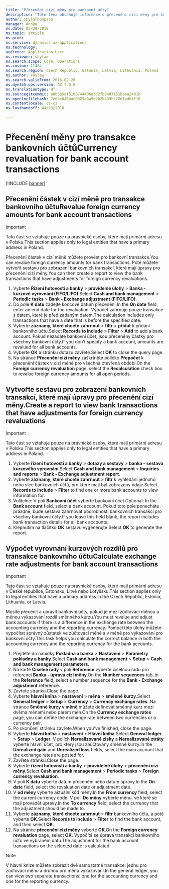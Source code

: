 ```yaml
---
title: "Přecenění cizí měny pro bankovní účty"
description: "Toto téma obsahuje informace o přecenění cizí měny pro bankovní účty."
author: ShylaThompson
manager: AnnBe
ms.date: 03/28/2018
ms.topic: article
ms.prod: 
ms.service: dynamics-ax-applications
ms.technology: 
audience: Application User
ms.reviewer: shylaw
ms.search.scope: Core, Operations
ms.custom: 11464
ms.search.region: Czech Republic, Estonia, Latvia, Lithuania, Poland
ms.author: shylaw
ms.search.validFrom: 2016-02-28
ms.dyn365.ops.version: AX 7.0.0
ms.translationtype: HT
ms.sourcegitcommit: a8b5a5af5108744406a3d2fb84d7151baea2481b
ms.openlocfilehash: 7e04c046aac0825a6a9d2b2b439bc2261ed61f16
ms.contentlocale: cs-cz
ms.lasthandoff: 04/13/2018

---
```


# <a name="currency-revaluation-for-bank-account-transactions"></a><span data-ttu-id="29120-103">Přecenění měny pro transakce bankovních účtů</span><span class="sxs-lookup"><span data-stu-id="29120-103">Currency revaluation for bank account transactions</span></span>

[!INCLUDE [banner](../includes/banner.md)]

## <a name="revalue-foreign-currency-amounts-for-bank-account-transactions"></a><span data-ttu-id="29120-104">Přecenění částek v cizí měně pro transakce bankovního účtu</span><span class="sxs-lookup"><span data-stu-id="29120-104">Revalue foreign currency amounts for bank account transactions</span></span>

> [!IMPORTANT]
> <span data-ttu-id="29120-105">Tato část se vztahuje pouze na právnické osoby, které mají primární adresu v Polsku.</span><span class="sxs-lookup"><span data-stu-id="29120-105">This section applies only to legal entities that have a primary address in Poland.</span></span>

<span data-ttu-id="29120-106">Přecenění částek v cizí měně můžete provést pro bankovní transakce.</span><span class="sxs-lookup"><span data-stu-id="29120-106">You can revalue foreign currency amounts for bank transactions.</span></span> <span data-ttu-id="29120-107">Poté můžete vytvořit sestavu pro zobrazení bankovních transakcí, které mají úpravy pro přecenění cizí měny.</span><span class="sxs-lookup"><span data-stu-id="29120-107">You can then create a report to view the bank transactions that have adjustments for foreign currency revaluations.</span></span>

1. <span data-ttu-id="29120-108">Vyberte **Řízení hotovosti a banky** &gt; **pravidelné úlohy** &gt; **Banka - kurzové vyrovnání (FIFO/LIFO)**.</span><span class="sxs-lookup"><span data-stu-id="29120-108">Select **Cash and bank management** &gt; **Periodic tasks** &gt; **Bank - Exchange adjustment (FIFO/LIFO)**.</span></span>
2. <span data-ttu-id="29120-109">Do pole **K datu** zadejte koncové datum přecenění.</span><span class="sxs-lookup"><span data-stu-id="29120-109">In the **On date** field, enter an end date for the revaluation.</span></span> <span data-ttu-id="29120-110">Výpočet zahrnuje pouze transakce s datem, které je před zadaným datem.</span><span class="sxs-lookup"><span data-stu-id="29120-110">The calculation includes only transactions that have a date that is before the specified date.</span></span>
3. <span data-ttu-id="29120-111">Vyberte **záznamy, které chcete zahrnout** &gt; **filtr** &gt; **přidat** k přidání bankovního účtu.</span><span class="sxs-lookup"><span data-stu-id="29120-111">Select **Records to include** &gt; **Filter** &gt; **Add** to add a bank account.</span></span> <span data-ttu-id="29120-112">Pokud nezadáte bankovní účet, jsou přeceněny částky pro všechny bankovní účty.</span><span class="sxs-lookup"><span data-stu-id="29120-112">If you don't specify a bank account, amounts are revalued for all bank accounts.</span></span>
4. <span data-ttu-id="29120-113">Vyberte **OK** a stránku dotazu zavřete.</span><span class="sxs-lookup"><span data-stu-id="29120-113">Select **OK** to close the query page.</span></span>
5. <span data-ttu-id="29120-114">Na stránce **Přecenění cizí měny** zaškrtněte políčko **Přepočet** k přecenění částek v cizí měně pro všechna otevřená období.</span><span class="sxs-lookup"><span data-stu-id="29120-114">On the **Foreign currency revaluation** page, select the **Recalculation** check box to revalue foreign currency amounts for all open periods.</span></span>

## <a name="create-a-report-to-view-bank-transactions-that-have-adjustments-for-foreign-currency-revaluations"></a><span data-ttu-id="29120-115">Vytvořte sestavu pro zobrazení bankovních transakcí, které mají úpravy pro přecenění cizí měny.</span><span class="sxs-lookup"><span data-stu-id="29120-115">Create a report to view bank transactions that have adjustments for foreign currency revaluations</span></span>

> [!IMPORTANT]
> <span data-ttu-id="29120-116">Tato část se vztahuje pouze na právnické osoby, které mají primární adresu v Polsku.</span><span class="sxs-lookup"><span data-stu-id="29120-116">This section applies only to legal entities that have a primary address in Poland.</span></span>

1. <span data-ttu-id="29120-117">Vyberte **řízení hotovosti a banky** &gt; **dotazy a sestavy** &gt; **banka – sestava kurzového vyrovnání**.</span><span class="sxs-lookup"><span data-stu-id="29120-117">Select **Cash and bank management** &gt; **Inquiries and reports** &gt; **Bank - Exchange adjustment report**.</span></span>
2. <span data-ttu-id="29120-118">Vyberte **záznamy, které chcete zahrnout** &gt; **filtr** k vyhledání jednoho nebo více bankovních účtů, pro které mají být zobrazeny údaje.</span><span class="sxs-lookup"><span data-stu-id="29120-118">Select **Records to include** &gt; **Filter** to find one or more bank accounts to view information for.</span></span>
3. <span data-ttu-id="29120-119">Volitelné: V poli **Bankovní účet** vyberte bankovní účet.</span><span class="sxs-lookup"><span data-stu-id="29120-119">Optional: In the **Bank account** field, select a bank account.</span></span> <span data-ttu-id="29120-120">Pokud toto pole ponecháte prázdné, bude sestava zahrnovat podrobnosti bankovních transakcí pro všechny bankovní účty.</span><span class="sxs-lookup"><span data-stu-id="29120-120">If you leave this field blank, the report includes bank transaction details for all bank accounts.</span></span>
4. <span data-ttu-id="29120-121">Klepnutím na tlačítko **OK** sestavu vygenerujte.</span><span class="sxs-lookup"><span data-stu-id="29120-121">Select **OK** to generate the report.</span></span> 

## <a name="calculate-exchange-rate-adjustments-for-bank-account-transactions"></a><span data-ttu-id="29120-122">Výpočet vyrovnání kurzových rozdílů pro transakce bankovního účtu</span><span class="sxs-lookup"><span data-stu-id="29120-122">Calculate exchange rate adjustments for bank account transactions</span></span>

> [!IMPORTANT]
> <span data-ttu-id="29120-123">Tato část se vztahuje pouze na právnické osoby, které mají primární adresu v České republice, Estonsku, Litvě nebo Lotyšsku.</span><span class="sxs-lookup"><span data-stu-id="29120-123">This section applies only to legal entities that have a primary address in the Czech Republic, Estonia, Lithuania, or Latvia.</span></span>

<span data-ttu-id="29120-124">Musíte přecenit a upravit bankovní účty, pokud je mezi zúčtovací měnou a měnou vykazování rozdíl směnného kurzu.</span><span class="sxs-lookup"><span data-stu-id="29120-124">You must revalue and adjust bank accounts if there is a difference in the exchange rate between the accounting currency and the reporting currency.</span></span> <span data-ttu-id="29120-125">Pomocí této úlohy můžete vypočítat správný zůstatek ve zúčtovací měně a v měně pro vykazování pro bankovní účty.</span><span class="sxs-lookup"><span data-stu-id="29120-125">This task helps you calculate the correct balance in both the accounting currency and the reporting currency for the bank accounts.</span></span>

1. <span data-ttu-id="29120-126">Přejděte do nabídky **Pokladna a banka** &gt; **Nastavení** &gt; **Parametry pokladny a banky**.</span><span class="sxs-lookup"><span data-stu-id="29120-126">Select **Cash and bank management** &gt; **Setup** &gt; **Cash and bank management parameters**.</span></span>
2. <span data-ttu-id="29120-127">Na kartě **Číselné řady** v poli **Reference** vyberte číselnou řadu pro referenci **Banka - úprava cizí měny**.</span><span class="sxs-lookup"><span data-stu-id="29120-127">On the **Number sequences** tab, in the **Reference** field, select a number sequence for the **Bank - Exchange adjustment** reference.</span></span>
3. <span data-ttu-id="29120-128">Zavřete stránku.</span><span class="sxs-lookup"><span data-stu-id="29120-128">Close the page.</span></span>
4. <span data-ttu-id="29120-129">Vyberte **hlavní kniha** &gt; **nastavení** &gt; **měna** &gt; **směnné kurzy**.</span><span class="sxs-lookup"><span data-stu-id="29120-129">Select **General ledger** &gt; **Setup** &gt; **Currency** &gt; **Currency exchange rates**.</span></span> <span data-ttu-id="29120-130">Na stránce **Směnné kurzy v měně** můžete definovat směnný kurz mezi dvěma měnami nebo párem měn.</span><span class="sxs-lookup"><span data-stu-id="29120-130">On the **Currency exchange rates** page, you can define the exchange rate between two currencies or a currency pair.</span></span>
5. <span data-ttu-id="29120-131">Po skončení stránku zavřete.</span><span class="sxs-lookup"><span data-stu-id="29120-131">When you've finished, close the page.</span></span>
6. <span data-ttu-id="29120-132">Vyberte **hlavní kniha** &gt; **nastavení** &gt; **Hlavní kniha**.</span><span class="sxs-lookup"><span data-stu-id="29120-132">Select **General ledger** &gt; **Setup** &gt; **Ledger**.</span></span> <span data-ttu-id="29120-133">V polích **Nerealizované zisky** a **Nerealizované ztráty** vyberte hlavní účet, pro který jsou zaúčtovány směnné kurzy.</span><span class="sxs-lookup"><span data-stu-id="29120-133">In the **Unrealized gain** and **Unrealized loss** fields, select the main account that the exchange rates are posted for.</span></span>
7. <span data-ttu-id="29120-134">Zavřete stránku.</span><span class="sxs-lookup"><span data-stu-id="29120-134">Close the page.</span></span>
8. <span data-ttu-id="29120-135">Vyberte **řízení hotovosti a banky** &gt; **pravidelné úlohy** &gt; **přecenění cizí měny**.</span><span class="sxs-lookup"><span data-stu-id="29120-135">Select **Cash and bank management** &gt; **Periodic tasks** &gt; **Foreign currency revaluation**.</span></span>
9. <span data-ttu-id="29120-136">V poli **K datu** vyberte datum přecenění nebo datum úpravy.</span><span class="sxs-lookup"><span data-stu-id="29120-136">In the **On date** field, select the revaluation date or adjustment date.</span></span>
10. <span data-ttu-id="29120-137">V **od měny** vyberte aktuální kód měny.</span><span class="sxs-lookup"><span data-stu-id="29120-137">In the **From currency** field, select the current currency code.</span></span> <span data-ttu-id="29120-138">V poli **Do měny** vyberte měnu, ve které se mají provádět úpravy.</span><span class="sxs-lookup"><span data-stu-id="29120-138">In the **To currency** field, select the currency that the adjustment should be made to.</span></span>
11. <span data-ttu-id="29120-139">Vyberte **záznamy, které chcete zahrnout** &gt; **filtr** bankovního účtu, a poté vyberte **OK**.</span><span class="sxs-lookup"><span data-stu-id="29120-139">Select **Records to include** &gt; **Filter** to find the bank account, and then select **OK**.</span></span>
12. <span data-ttu-id="29120-140">Na stránce **přecenění cizí měny** vyberte **OK**.</span><span class="sxs-lookup"><span data-stu-id="29120-140">On the **Foreign currency revaluation** page, select **OK**.</span></span> <span data-ttu-id="29120-141">Vypočítá se úprava transakcí bankovního účtu ve vybraném datu.</span><span class="sxs-lookup"><span data-stu-id="29120-141">The adjustment for the bank account transactions on the selected date is calculated.</span></span>

> [!NOTE]
> <span data-ttu-id="29120-142">V hlavní knize můžete zobrazit dvě samostatné transakce: jednu pro zúčtovací měnu a druhou pro měnu vykazování.</span><span class="sxs-lookup"><span data-stu-id="29120-142">In the general ledger, you can view two separate transactions: one for the accounting currency and one for the reporting currency.</span></span>

